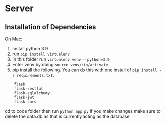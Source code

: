 # Server


## Installation of Dependencies
On Mac:
1. Install python 3.9
2. run ```pip install virtualenv```
3. In this folder run ```virtualenv venv --python=3.9```
4. Enter venv by doing ```source venv/bin/activate```
5. pip install the following. You can do this with one install of ```pip install -r requirements.txt```.
``` 
    flask
    flask-restful
    flask-sqlalchemy
    flask-jwt
    flask-cors
```
cd to code folder then run ```python app.py```
If you make changes make sure to delete the data.db as that is currently acting as the database